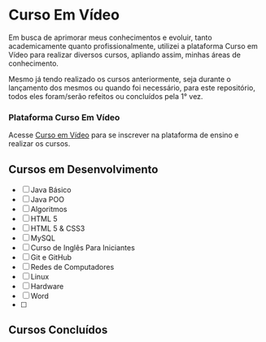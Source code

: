 # Curso Em Vídeo

Em busca de aprimorar meus conhecimentos e evoluir, tanto academicamente quanto profissionalmente, utilizei a plataforma Curso em Vídeo para realizar diversos cursos, apliando assim, minhas áreas de conhecimento. 

Mesmo já tendo realizado os cursos anteriormente, seja durante o lançamento dos mesmos ou quando foi necessário, para este repositório, todos eles foram/serão refeitos ou concluídos pela 1° vez.

### Plataforma Curso Em Vídeo

Acesse [Curso em Vídeo](cursoemvideo.com "Site Oficial") para se inscrever na plataforma de ensino e realizar os cursos.

## Cursos em Desenvolvimento

- [ ] Java Básico
- [ ] Java POO
- [ ] Algoritmos
- [ ] HTML 5
- [ ] HTML 5 & CSS3
- [ ] MySQL
- [ ] Curso de Inglês Para Iniciantes
- [ ] Git e GitHub
- [ ] Redes de Computadores
- [ ] Linux
- [ ] Hardware
- [ ] Word
- [ ] 

## Cursos Concluídos
